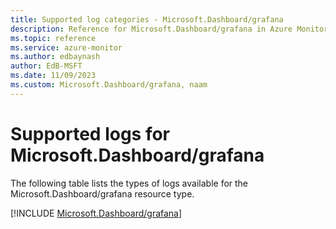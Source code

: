 ```yaml
---
title: Supported log categories - Microsoft.Dashboard/grafana
description: Reference for Microsoft.Dashboard/grafana in Azure Monitor Logs.
ms.topic: reference
ms.service: azure-monitor
ms.author: edbaynash
author: EdB-MSFT
ms.date: 11/09/2023
ms.custom: Microsoft.Dashboard/grafana, naam
---
```





# Supported logs for Microsoft.Dashboard/grafana  
The following table lists the types of logs available for the Microsoft.Dashboard/grafana resource type.
  
  
[!INCLUDE [Microsoft.Dashboard/grafana](./includes/microsoft-dashboard-grafana-logs-include.md)]
  
